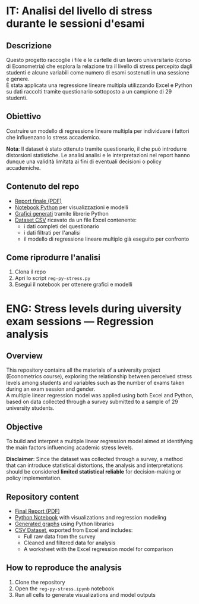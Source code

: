 # IT: Analisi del livello di stress durante le sessioni d'esami

## Descrizione
Questo progetto raccoglie i file e le cartelle di un lavoro universitario (corso di Econometria) che esplora la relazione tra il livello di stress percepito dagli studenti e alcune variabili come numero di esami sostenuti in una sessione e genere.  
È stata applicata una regressione lineare multipla utilizzando Excel e Python su dati raccolti tramite questionario sottoposto a un campione di 29 studenti.

## Obiettivo
Costruire un modello di regressione lineare multipla per individuare i fattori che influenzano lo stress accademico.  

**Nota**: Il dataset è stato ottenuto tramite questionario, il che può introdurre distorsioni statistiche. Le analisi analisi e le interpretazioni nel report hanno dunque una validità limitata ai fini di eventuali decisioni o policy accademiche.

## Contenuto del repo
- [Report finale (PDF)](https://github.com/krssclaire/regression-model-exams-stress-study/blob/main/report/report_reg_stress-esami.pdf)
- [Notebook Python](https://github.com/krssclaire/regression-model-exams-stress-study/blob/main/notebook/reg-py-stress.ipynb) per visualizzazioni e modelli
- [Grafici generati](https://github.com/krssclaire/regression-model-exams-stress-study/tree/main/img) tramite librerie Python
- [Dataset CSV](https://github.com/krssclaire/regression-model-exams-stress-study/blob/main/dataset/dati-sondaggio-stress.csv) ricavato da un file Excel contenente:
    - i dati completi del questionario
    - i dati filtrati per l'analisi 
    - il modello di regressione lineare multiplo già eseguito per confronto

## Come riprodurre l'analisi
1. Clona il repo
2. Apri lo script `reg-py-stress.py`
3. Esegui il notebook per ottenere grafici e modelli


# ENG: Stress levels during uiversity exam sessions — Regression analysis

## Overview
This repository contains all the materials of a university project (Econometrics course), exploring the relationship between perceived stress levels among students and variables such as the number of exams taken during an exam session and gender.  
A multiple linear regression model was applied using both Excel and Python, based on data collected through a survey submitted to a sample of 29 university students.

## Objective
To build and interpret a multiple linear regression model aimed at identifying the main factors influencing academic stress levels.  

**Disclaimer**: Since the dataset was collected through a survey, a method that can introduce statistical distortions, the analysis and interpretations should be considered **limited statistical reliable** for decision-making or policy implementation.

## Repository content
- [Final Report (PDF)](https://github.com/krssclaire/regression-model-exams-stress-study/blob/main/report/report_reg_stress-esami.pdf)
- [Python Notebook](https://github.com/krssclaire/regression-model-exams-stress-study/blob/main/notebook/reg-py-stress.ipynb) with visualizations and regression modeling
- [Generated graphs](https://github.com/krssclaire/regression-model-exams-stress-study/tree/main/img) using Python libraries
- [CSV Dataset](https://github.com/krssclaire/regression-model-exams-stress-study/tree/main/dataset), exported from Excel and includes:
  - Full raw data from the survey
  - Cleaned and filtered data for analysis
  - A worksheet with the Excel regression model for comparison

## How to reproduce the analysis
1. Clone the repository
2. Open the `reg-py-stress.ipynb` notebook
3. Run all cells to generate visualizations and model outputs
